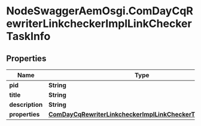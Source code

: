 # NodeSwaggerAemOsgi.ComDayCqRewriterLinkcheckerImplLinkCheckerTaskInfo

## Properties

Name | Type | Description | Notes
------------ | ------------- | ------------- | -------------
**pid** | **String** |  | [optional] 
**title** | **String** |  | [optional] 
**description** | **String** |  | [optional] 
**properties** | [**ComDayCqRewriterLinkcheckerImplLinkCheckerTaskProperties**](ComDayCqRewriterLinkcheckerImplLinkCheckerTaskProperties.md) |  | [optional] 


